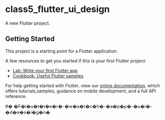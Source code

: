 # class5_flutter_ui_design

A new Flutter project.

## Getting Started

This project is a starting point for a Flutter application.

A few resources to get you started if this is your first Flutter project:

- [Lab: Write your first Flutter app](https://flutter.dev/docs/get-started/codelab)
- [Cookbook: Useful Flutter samples](https://flutter.dev/docs/cookbook)

For help getting started with Flutter, view our
[online documentation](https://flutter.dev/docs), which offers tutorials,samples, guidance on mobile development, and a full API reference.

#� �F�l�u�t�t�e�r�-�w�a�t�c�h�-�a�p�p�-�u�i�-�d�e�s�i�g�n�
